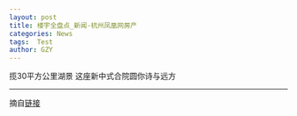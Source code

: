 ```yaml
---
layout: post
title: 楼宇全盘点_新闻-杭州凤凰网房产
categories: News
tags:  Test
author: GZY
---
```


揽30平方公里湖景 这座新中式合院圆你诗与远方

*****

摘自[链接](http://hz.house.ifeng.com/news/huangyu/0)
